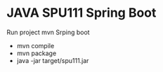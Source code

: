 # JAVA SPU111 Spring Boot

Run project mvn Srping boot
* mvn compile
* mvn package
* java -jar target/spu111.jar